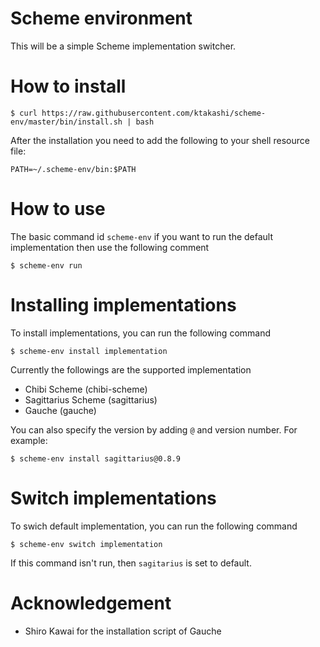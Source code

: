 # Scheme environment

This will be a simple Scheme implementation switcher.

# How to install

```
$ curl https://raw.githubusercontent.com/ktakashi/scheme-env/master/bin/install.sh | bash
```

After the installation you need to add the following to your shell
resource file:

```
PATH=~/.scheme-env/bin:$PATH
```

# How to use

The basic command id `scheme-env` if you want to run the default
implementation then use the following comment

```
$ scheme-env run
```

# Installing implementations

To install implementations, you can run the following command

```
$ scheme-env install implementation
```
Currently the followings are the supported implementation 

- Chibi Scheme (chibi-scheme)
- Sagittarius Scheme (sagittarius)
- Gauche (gauche)

You can also specify the version by adding `@` and version number.
For example:

```
$ scheme-env install sagittarius@0.8.9
```

# Switch implementations

To swich default implementation, you can run the following command

```
$ scheme-env switch implementation
```
If this command isn't run, then `sagitarius` is set to default.

# Acknowledgement

* Shiro Kawai for the installation script of Gauche
